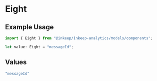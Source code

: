 # Eight

## Example Usage

```typescript
import { Eight } from "@inkeep/inkeep-analytics/models/components";

let value: Eight = "messageId";
```

## Values

```typescript
"messageId"
```